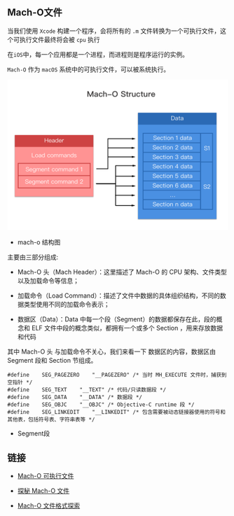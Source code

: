 

## Mach-O文件

当我们使用 `Xcode` 构建一个程序，会将所有的 `.m` 文件转换为一个可执行文件，这个可执行文件最终将会被 `cpu` 执行

在`iOS`中，每一个应用都是一个进程，而进程则是程序运行的实例。

`Mach-O` 作为 `macOS` 系统中的可执行文件，可以被系统执行。

![Image](./images/mach-o.png)
* mach-o 结构图

主要由三部分组成:

* Mach-O 头（Mach Header）：这里描述了 Mach-O 的 CPU 架构、文件类型以及加载命令等信息；

* 加载命令（Load Command）：描述了文件中数据的具体组织结构，不同的数据类型使用不同的加载命令表示；

* 数据区（Data）：Data 中每一个段（Segment）的数据都保存在此，段的概念和 ELF 文件中段的概念类似，都拥有一个或多个 Section ，用来存放数据和代码

其中 Mach-O 头 与加载命令不关心，我们来看一下 数据区的内容，数据区由 Segment 段和 Section 节组成。

```
#define    SEG_PAGEZERO    "__PAGEZERO" /* 当时 MH_EXECUTE 文件时，捕获到空指针 */
#define    SEG_TEXT    "__TEXT" /* 代码/只读数据段 */
#define    SEG_DATA    "__DATA" /* 数据段 */
#define    SEG_OBJC    "__OBJC" /* Objective-C runtime 段 */
#define    SEG_LINKEDIT    "__LINKEDIT" /* 包含需要被动态链接器使用的符号和其他表，包括符号表、字符串表等 */

```
* Segment段


## __链接__

* [Mach-O 可执行文件](https://objccn.io/issue-6-3/)

* [探秘 Mach-O 文件](https://juejin.im/post/5ab47ca1518825611a406a39)

* [Mach-O 文件格式探索](https://www.desgard.com/iOS-Source-Probe/C/mach-o/Mach-O%20%E6%96%87%E4%BB%B6%E6%A0%BC%E5%BC%8F%E6%8E%A2%E7%B4%A2.html)